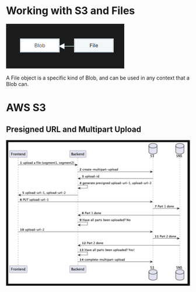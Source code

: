 # Working with S3 and Files

![Alt text](image.png)

A File object is a specific kind of Blob, and can be used in any context that a Blob can.

# AWS S3

## Presigned URL and Multipart Upload

![Alt text](image-1.png)

